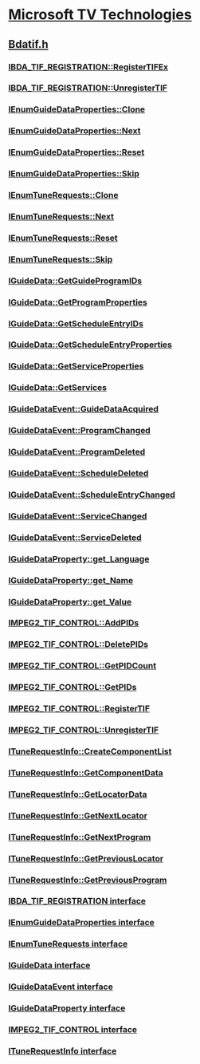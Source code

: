 # [Microsoft TV Technologies](../_mstv/index.md)
## [Bdatif.h](index.md)
### [IBDA_TIF_REGISTRATION::RegisterTIFEx](../bdatif/nf-bdatif-ibda_tif_registration-registertifex.md)
### [IBDA_TIF_REGISTRATION::UnregisterTIF](../bdatif/nf-bdatif-ibda_tif_registration-unregistertif.md)
### [IEnumGuideDataProperties::Clone](../bdatif/nf-bdatif-ienumguidedataproperties-clone.md)
### [IEnumGuideDataProperties::Next](../bdatif/nf-bdatif-ienumguidedataproperties-next.md)
### [IEnumGuideDataProperties::Reset](../bdatif/nf-bdatif-ienumguidedataproperties-reset.md)
### [IEnumGuideDataProperties::Skip](../bdatif/nf-bdatif-ienumguidedataproperties-skip.md)
### [IEnumTuneRequests::Clone](../bdatif/nf-bdatif-ienumtunerequests-clone.md)
### [IEnumTuneRequests::Next](../bdatif/nf-bdatif-ienumtunerequests-next.md)
### [IEnumTuneRequests::Reset](../bdatif/nf-bdatif-ienumtunerequests-reset.md)
### [IEnumTuneRequests::Skip](../bdatif/nf-bdatif-ienumtunerequests-skip.md)
### [IGuideData::GetGuideProgramIDs](../bdatif/nf-bdatif-iguidedata-getguideprogramids.md)
### [IGuideData::GetProgramProperties](../bdatif/nf-bdatif-iguidedata-getprogramproperties.md)
### [IGuideData::GetScheduleEntryIDs](../bdatif/nf-bdatif-iguidedata-getscheduleentryids.md)
### [IGuideData::GetScheduleEntryProperties](../bdatif/nf-bdatif-iguidedata-getscheduleentryproperties.md)
### [IGuideData::GetServiceProperties](../bdatif/nf-bdatif-iguidedata-getserviceproperties.md)
### [IGuideData::GetServices](../bdatif/nf-bdatif-iguidedata-getservices.md)
### [IGuideDataEvent::GuideDataAcquired](../bdatif/nf-bdatif-iguidedataevent-guidedataacquired.md)
### [IGuideDataEvent::ProgramChanged](../bdatif/nf-bdatif-iguidedataevent-programchanged.md)
### [IGuideDataEvent::ProgramDeleted](../bdatif/nf-bdatif-iguidedataevent-programdeleted.md)
### [IGuideDataEvent::ScheduleDeleted](../bdatif/nf-bdatif-iguidedataevent-scheduledeleted.md)
### [IGuideDataEvent::ScheduleEntryChanged](../bdatif/nf-bdatif-iguidedataevent-scheduleentrychanged.md)
### [IGuideDataEvent::ServiceChanged](../bdatif/nf-bdatif-iguidedataevent-servicechanged.md)
### [IGuideDataEvent::ServiceDeleted](../bdatif/nf-bdatif-iguidedataevent-servicedeleted.md)
### [IGuideDataProperty::get_Language](../bdatif/nf-bdatif-iguidedataproperty-get_language.md)
### [IGuideDataProperty::get_Name](../bdatif/nf-bdatif-iguidedataproperty-get_name.md)
### [IGuideDataProperty::get_Value](../bdatif/nf-bdatif-iguidedataproperty-get_value.md)
### [IMPEG2_TIF_CONTROL::AddPIDs](../bdatif/nf-bdatif-impeg2_tif_control-addpids.md)
### [IMPEG2_TIF_CONTROL::DeletePIDs](../bdatif/nf-bdatif-impeg2_tif_control-deletepids.md)
### [IMPEG2_TIF_CONTROL::GetPIDCount](../bdatif/nf-bdatif-impeg2_tif_control-getpidcount.md)
### [IMPEG2_TIF_CONTROL::GetPIDs](../bdatif/nf-bdatif-impeg2_tif_control-getpids.md)
### [IMPEG2_TIF_CONTROL::RegisterTIF](../bdatif/nf-bdatif-impeg2_tif_control-registertif.md)
### [IMPEG2_TIF_CONTROL::UnregisterTIF](../bdatif/nf-bdatif-impeg2_tif_control-unregistertif.md)
### [ITuneRequestInfo::CreateComponentList](../bdatif/nf-bdatif-itunerequestinfo-createcomponentlist.md)
### [ITuneRequestInfo::GetComponentData](../bdatif/nf-bdatif-itunerequestinfo-getcomponentdata.md)
### [ITuneRequestInfo::GetLocatorData](../bdatif/nf-bdatif-itunerequestinfo-getlocatordata.md)
### [ITuneRequestInfo::GetNextLocator](../bdatif/nf-bdatif-itunerequestinfo-getnextlocator.md)
### [ITuneRequestInfo::GetNextProgram](../bdatif/nf-bdatif-itunerequestinfo-getnextprogram.md)
### [ITuneRequestInfo::GetPreviousLocator](../bdatif/nf-bdatif-itunerequestinfo-getpreviouslocator.md)
### [ITuneRequestInfo::GetPreviousProgram](../bdatif/nf-bdatif-itunerequestinfo-getpreviousprogram.md)
### [IBDA_TIF_REGISTRATION interface](../bdatif/nn-bdatif-ibda_tif_registration.md)
### [IEnumGuideDataProperties interface](../bdatif/nn-bdatif-ienumguidedataproperties.md)
### [IEnumTuneRequests interface](../bdatif/nn-bdatif-ienumtunerequests.md)
### [IGuideData interface](../bdatif/nn-bdatif-iguidedata.md)
### [IGuideDataEvent interface](../bdatif/nn-bdatif-iguidedataevent.md)
### [IGuideDataProperty interface](../bdatif/nn-bdatif-iguidedataproperty.md)
### [IMPEG2_TIF_CONTROL interface](../bdatif/nn-bdatif-impeg2_tif_control.md)
### [ITuneRequestInfo interface](../bdatif/nn-bdatif-itunerequestinfo.md)
